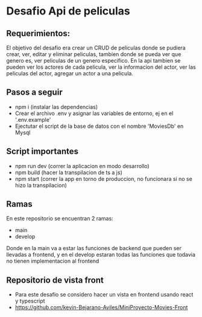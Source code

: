 # Desafio Api de peliculas

## Requerimientos:
El objetivo del desafio era crear un CRUD de peliculas donde se pudiera crear, ver, editar y eliminar peliculas, tambien donde se pueda ver que genero es, ver peliculas de un genero especifico. En la api tambien se pueden ver los actores de cada pelicula, ver la informacion del actor, ver las peliculas del actor, agregar un actor a una pelicula. 

## Pasos a seguir
- npm i (instalar las dependencias)
- Crear el archivo .env y asignar las variables de entorno, ej en el '.env.example'
- Ejectutar el script de la base de datos con el nombre 'MoviesDb' en Mysql 

## Script importantes 
- npm run dev (correr la aplicacion en modo desarrollo)
- npm build (hacer la transpilacion de ts a js)
- npm start (correr la app en torno de produccion, no funcionara si no se hizo la transpilacion)


## Ramas 
En este repositorio se encuentran 2 ramas: 
- main 
- develop

Donde en la main va a estar las funciones de backend que pueden ser llevadas a frontend, y en el develop estaran
todas las funciones que todavia no tienen implementacion al frontend
## Repositorio de vista front 
- Para este desafio se considero hacer un vista en frontend usando react y typescript
- https://github.com/kevin-Bejarano-Aviles/MiniProyecto-Movies-Front

